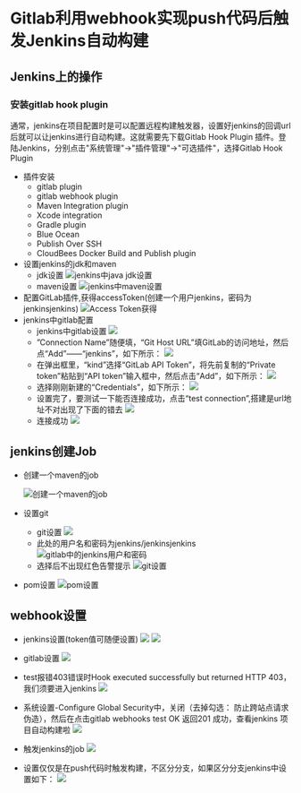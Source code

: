 # Gitlab利用webhook实现push代码后触发Jenkins自动构建 #

 
## Jenkins上的操作
### 安装gitlab hook plugin
通常，jenkins在项目配置时是可以配置远程构建触发器，设置好jenkins的回调url后就可以让jenkins进行自动构建。这就需要先下载Gitlab Hook Plugin 插件。登陆Jenkins，分别点击"系统管理"->"插件管理"->"可选插件"，选择Gitlab Hook Plugin




* 插件安装
	* gitlab plugin
	* gitlab webhook plugin
	* Maven Integration plugin
	* Xcode integration 
	* Gradle plugin 
	* Blue Ocean
	* Publish Over SSH
	* CloudBees Docker Build and Publish plugin
* 设置jenkins的jdk和maven
	* jdk设置
		![jenkins中java jdk设置](images/docker_jenkins_gitlab/jenkins-jdk.png)
	* maven设置
		![jenkins中maven设置](images/docker_jenkins_gitlab/jenkins-maven.png)
* 配置GitLab插件,获得accessToken(创建一个用户jenkins，密码为jenkinsjenkins)
	![Access Token获得](images/docker_jenkins_gitlab/gitlab-access-token.png)
* jenkins中gitlab配置
	* jenkins中gitlab设置
	![](images/docker_jenkins_gitlab/jenkins-gitlab.png)
	* ”Connection Name”随便填，“Git Host URL”填GitLab的访问地址，然后点“Add”——“jenkins”，如下所示：
	![](images/docker_jenkins_gitlab/jenkins-gitlab-connection.png)
	* 在弹出框里，“kind”选择“GitLab API Token”，将先前复制的“Private token”粘贴到“API token”输入框中，然后点击“Add”，如下所示：
	![](images/docker_jenkins_gitlab/jenkins-gitlab-api-token.png)
	* 选择刚刚新建的“Credentials”，如下所示：
	![](images/docker_jenkins_gitlab/jenkins-gitlab-api-token-selected.png)
	* 设置完了，要测试一下能否连接成功，点击“test connection”,搭建是url地址不对出现了下面的错去
	![](images/docker_jenkins_gitlab/jenkins-gitlab-api-token-test-error.png)
	* 连接成功
	![](images/docker_jenkins_gitlab/jenkins-gitlab-api-token-test-success.png)
## jenkins创建Job
* 创建一个maven的job

	![创建一个maven的job](images/docker_jenkins_gitlab/maven-job-create.png)
* 设置git
	* git设置
	![](images/docker_jenkins_gitlab/maven-job-credentials-add.png)
	* 此处的用户名和密码为jenkins/jenkinsjenkins
	![gitlab中的jenkins用户和密码](images/docker_jenkins_gitlab/maven-job-credentials-gitlab-info.png)
	* 选择后不出现红色告警提示
	![git设置](images/docker_jenkins_gitlab/maven-job-credentials-selected.png)
* pom设置
	![pom设置](images/docker_jenkins_gitlab/maven-job-pom.png)

## webhook设置
* jenkins设置(token值可随便设置)
![](images/docker_jenkins_gitlab/jenkins-job-trigger-setting.png)
![](images/docker_jenkins_gitlab/jenkins-webhook-global-settings.png)
* gitlab设置
![](images/docker_jenkins_gitlab/gitlab-webhook-setting.png)
* test报错403错误时Hook
 executed successfully but returned HTTP 403，我们须要进入jenkins
 ![](images/docker_jenkins_gitlab/gitlab-webhook-trigger-error.png)

* 系统设置-Configure Global Security中，关闭（去掉勾选： 防止跨站点请求伪造），然后在点击gitlab
 webhooks test OK 返回201 成功，查看jenkins 项目自动构建啦
  ![](images/docker_jenkins_gitlab/gitlab-webhook-trigger-success.png)
* 触发jenkins的job
![](images/docker_jenkins_gitlab/gitlab-webhook-trigger-jenkins-job.png)

* 设置仅仅是在push代码时触发构建，不区分分支，如果区分分支jenkins中设置如下：
![](images/docker_jenkins_gitlab/jenkins-webhook-some-branch.png)

